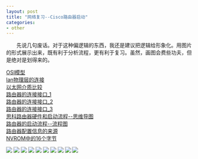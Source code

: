 ```yaml
---
layout: post
title: "网络复习--Cisco路由器启动"
categories:
- other
---
```


&emsp;&emsp;先说几句废话。对于这种偏逻辑的东西，我还是建议把逻辑给形象化。用图片的形式展示出来，既有利于分析流程，更有利于复习。虽然，画图会费些功夫，但是绝对是划得来的。

[OSI模型](#tcp_ip)<br/>
[lan物理层的连接](#lan)<br/>
[以太网介质比较](#media)<br/>
[路由器的连接接口_1](#1)<br/>
[路由器的连接接口_2](#2)<br/>
[路由器的连接接口_3](#3)<br/>
[思科路由器硬件和启动流程--思维导图](#setup)<br/>
[路由器的启动流程--流程图](#line_map)<br/>
[路由器配置信息的来源](config_info)<br/>
[NVROM中的16个字节](#nvrom)<br/>

<a name="tcp_ip" id="tcp_ip"></a>
<a href="/img/tcp_ip.jpg"></a>
![](/img/tcp_ip.jpg)
<a name="lan" id="lan"></a>
<a href="/img/1_lan物理层的连接.jpg"></a>
![](/img/1_lan物理层的连接.jpg)
<a name="media" id="media"></a>
<a href="/img/2_以太网介质比较.jpg"></a>
![](/img/2_以太网介质比较.jpg)
<a name="1" id="1"></a>
<a href="/img/路由器的连接接口_1.jpg"></a>
![](/img/路由器的连接接口_1.jpg)
<a name="2" id="2"></a>
<a href="/img/路由器的连接接口_2.jpg"></a>
![](/img/路由器的连接接口_2.jpg)
<a name="3" id="3"></a>
<a href="/img/路由器的连接接口_3.jpg"></a>
![](/img/路由器的连接接口_3.jpg)
<a name="setup" id="setup"></a>
<a href="/img/思科路由器硬件和启动流程.png"></a>
![](/img/思科路由器硬件和启动流程.png)
<a name="line_map" id="line_map"></a>
<a href="/img/路由器的启动流程.jpg"></a>
![](/img/路由器的启动流程.jpg)
<a name="config_info" id="config_info"></a>
<a href="/img/路由器配置信息的来源.jpg"></a>
![](/img/路由器配置信息的来源.jpg)
<a name="nvrom" id="nvrom"></a>
<a href="/img/nvrom中的16个字节.jpg"></a>
![](/img/nvrom中的16个字节.jpg)